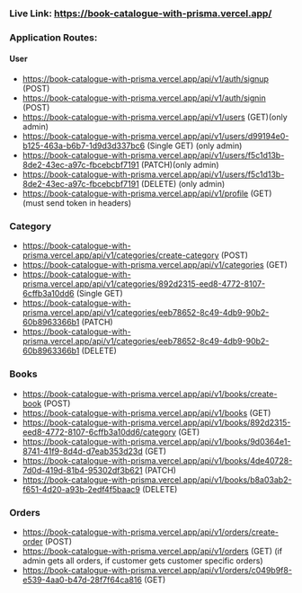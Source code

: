 
### Live Link: https://book-catalogue-with-prisma.vercel.app/

### Application Routes:

#### User

- https://book-catalogue-with-prisma.vercel.app/api/v1/auth/signup (POST)
- https://book-catalogue-with-prisma.vercel.app/api/v1/auth/signin (POST)
- https://book-catalogue-with-prisma.vercel.app/api/v1/users (GET)(only admin)
- https://book-catalogue-with-prisma.vercel.app/api/v1/users/d99194e0-b125-463a-b6b7-1d9d3d337bc6 (Single GET) (only admin)
- https://book-catalogue-with-prisma.vercel.app/api/v1/users/f5c1d13b-8de2-43ec-a97c-fbcebcbf7191 (PATCH)(only admin)
- https://book-catalogue-with-prisma.vercel.app/api/v1/users/f5c1d13b-8de2-43ec-a97c-fbcebcbf7191 (DELETE) (only admin)
- https://book-catalogue-with-prisma.vercel.app/api/v1/profile (GET)(must send token in headers)

### Category

- https://book-catalogue-with-prisma.vercel.app/api/v1/categories/create-category (POST)
- https://book-catalogue-with-prisma.vercel.app/api/v1/categories (GET)
- https://book-catalogue-with-prisma.vercel.app/api/v1/categories/892d2315-eed8-4772-8107-6cffb3a10dd6 (Single GET)
- https://book-catalogue-with-prisma.vercel.app/api/v1/categories/eeb78652-8c49-4db9-90b2-60b8963366b1 (PATCH)
- https://book-catalogue-with-prisma.vercel.app/api/v1/categories/eeb78652-8c49-4db9-90b2-60b8963366b1 (DELETE)

### Books

- https://book-catalogue-with-prisma.vercel.app/api/v1/books/create-book (POST)
- https://book-catalogue-with-prisma.vercel.app/api/v1/books (GET)
- https://book-catalogue-with-prisma.vercel.app/api/v1/books/892d2315-eed8-4772-8107-6cffb3a10dd6/category (GET)
- https://book-catalogue-with-prisma.vercel.app/api/v1/books/9d0364e1-8741-41f9-8d4d-d7eab353d23d (GET)
- https://book-catalogue-with-prisma.vercel.app/api/v1/books/4de40728-7d0d-419d-81b4-95302df3b621 (PATCH)
- https://book-catalogue-with-prisma.vercel.app/api/v1/books/b8a03ab2-f651-4d20-a93b-2edf4f5baac9 (DELETE)

### Orders

- https://book-catalogue-with-prisma.vercel.app/api/v1/orders/create-order (POST)
- https://book-catalogue-with-prisma.vercel.app/api/v1/orders (GET) (if admin gets all orders, if customer gets customer specific orders)
- https://book-catalogue-with-prisma.vercel.app/api/v1/orders/c049b9f8-e539-4aa0-b47d-28f7f64ca816 (GET)